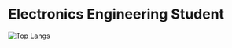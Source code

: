 # Electronics Engineering Student
[![Top Langs](https://github-readme-stats.vercel.app/api/top-langs/?username=Gonzalez-MSI&layout=compact&theme=dracula&langs_count=10&hide=html,css,makefile)](https://github.com/Gonzalez-MSI/github-readme-stats)


